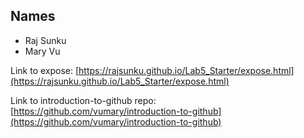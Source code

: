 ## Names
- Raj Sunku
- Mary Vu
  
Link to expose: [https://rajsunku.github.io/Lab5_Starter/expose.html](https://rajsunku.github.io/Lab5_Starter/expose.html)

Link to introduction-to-github repo: [https://github.com/vumary/introduction-to-github](https://github.com/vumary/introduction-to-github)
